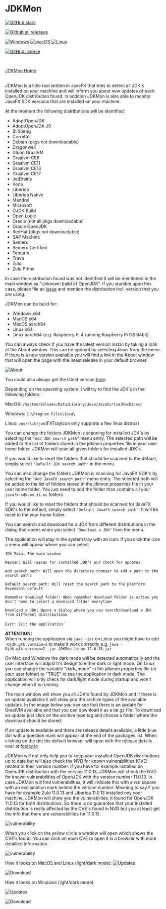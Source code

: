 # JDKMon 

[![GitHub stars](https://badgen.net/github/stars/HanSolo/JDKMon)](https://GitHub.com/HanSolo/JDKMon/stargazers/)

[![Github all releases](https://img.shields.io/github/downloads/HanSolo/JDKMon/total.svg)](https://GitHub.com/HanSolo/JDKMon/releases/)

[![Windows](https://svgshare.com/i/ZhY.svg)](https://svgshare.com/i/ZhY.svg)
[![macOS](https://svgshare.com/i/ZjP.svg)](https://svgshare.com/i/ZjP.svg)
[![Linux](https://svgshare.com/i/Zhy.svg)](https://svgshare.com/i/Zhy.svg)

[![GitHub license](https://badgen.net/github/license/HanSolo/JDKMon)](https://github.com/HanSolo/JDKMon/blob/master/LICENSE)


<br>

[JDKMon Home](https://harmoniccode.blogspot.com/p/jdkmon.html)

<br>
JDKMon is a little tool written in JavaFX that tries to detect all JDK's installed
on your machine and will inform you about new updates of each OpenJDK distribution found.
In addition JDKMon is also able to monitor JavaFX SDK versions that are installed on your
machine.

At the moment the following distributions will be identified:
- AdoptOpenJDK
- AdoptOpenJDK J9
- Bi Sheng
- Corretto
- Debian (pkgs not downloadable)
- Dragonwell
- Gluon GraalVM
- Graalvm CE8
- Graalvm CE11
- Graalvm CE16
- Graalvm CE17
- JetBrains
- Kona
- Liberica
- Liberica Native
- Mandrel
- Microsoft
- OJDK Build
- Open Logic
- Oracle (not all pkgs downloadable)
- Oracle OpenJDK
- RedHat (pkgs not downloadable)
- SAP Machine
- Semeru
- Semeru Certified
- Temurin
- Trava
- Zulu
- Zulu Prime


In case the distribution found was not identified it will be mentioned in the main window as
"Unknown build of OpenJDK". If you stumble upon this case, please file an [issue](https://github.com/HanSolo/JDKMon/issues) and mention
the distribution incl. version that you are using.

JDKMon can be build for: 
- Windows x64
- MacOS x64
- MacOS aarch64
- Linux x64
- Linux aarch64 (e.g. Raspberry Pi 4 running Raspberry Pi OS 64bit)

You can always check if you have the latest version install by taking a look at the About window.
This can be opened by selecting ```About``` from the menu. If there is a new version available
you will find a link in the About window that will open the page with the latest release in your default
browser.

![About](https://i.ibb.co/QNqBLcG/About.png)

You could also always get the latest version [here](https://github.com/HanSolo/JDKMon/releases).

Depending on the operating system it will try to find the JDK's
in the following folders:

MacOS: `/System/Volumes/Data/Library/Java/JavaVirtualMachines/`

Windows: `C:\Program Files\Java\`

Linux: `/usr/lib/jvm`(FXTrayIcon only supports a few linux distros) 

You can change the folders JDKMon is scanning for installed JDK's by selecting
the `"Add JDK search path"` menu entry. The selected path will be added to the list of 
folders stored in the jdkmon.properties file in your user home folder.
JDKMon will scan all given folders for installed JDK's. 

If you would like to reset the folders that should be scanned to the default, simply
select `"Default JDK search path"` in the menu.

You can also change the folders JDKMon is scanning for JavaFX SDK's by selecting
the `"Add JavaFX search path"` menu entry. The selected path will be added to the list of
folders stored in the jdkmon.properties file in your user home folder.
You just need to add the folder than contains all your `javafx-sdk-mm.ii.uu` folders.

If you would like to reset the folders that should be scanned for JavaFX SDK's to the default,
simply select `"Default JavaFX search path"`. It will be reset to the your home folder.

You can search and download for a JDK from different distributions in the dialog that opens when
you select `"Download a JDK"` from the menu.

The application will stay in the system tray with an icon. If you click the icon
a menu will appear where you can select


`JDK Main: The main window`

`Rescan: Will rescan for installed JDK's and check for updates`

`Add search path: Will open the directory chooser to add a path to the search paths`

`Default search path: Will reset the search path to the platform dependent default`

`Remember download folder: When remember download folder is active you don't have to select a download folder everytime`

`Download a JDK: Opens a dialog where you can search/download a JDK from different distributions`

`Exit: Exit the application`
`

<b>ATTENTION:</b><br>
When running the application via `java -jar` on Linux you might have to
add `-Djdk.gtk.version=2` to make it work correctly e.g. `java -Djdk.gtk.version=2 -jar JDKMon-linux-17.0.35.jar`

On Mac and Windows the dark mode will be detected automatically and the user interface will
adjust it's design to either dark or light mode. On Linux you can change the variable "dark_mode" in the
jdkmon.properties file (in your user folder) to "TRUE" to see the application in dark mode.
The application will only check for dark/light mode during startup and won't change when it is running.

The main window will show you all JDK's found by JDKMon and if there is an
update available it will show you the archive types of the available updates.
In the image below you can see that there is an update for GraalVM available
and that you can download it as a tar.gz file.
To download an update just click on the archive type tag and choose a folder
where the download should be stored.

If an update is available and there are release details available, a little blue dot with a question mark
will appear at the end of the packages list. When clicking on the dot the default browser will open with
the release details over at [foojay.io](https://foojay.io)

JDKMon will not only help you to keep your installed OpenJDK distributions up to date but will also check
the NVD for known vulnerabilities (CVE) related to their version number. If you have for example installed
an OpenJDK distribution with the version 11.0.13, JDKMon will check the NVD for known vulnerabilities of OpenJDK
with the version number 11.0.13. In case JDKMon will find vulnerabilities, it will indicate this with a red
square with an exclamation mark behind the version number. Meaning to say if you have for example Zulu 11.0.13 
and Liberica 11.0.13 installed ony your machine, JDKMon will show you the vulnerabilties, it found for
OpenJDK 11.0.13 for both distributions. So there is no guarantee that your installed distribution is really
affected by the CVE's found in NVD but you at least get the info that there are vulnerabilities for 11.0.13.

![vulnerability](https://i.ibb.co/JRTjp7R/JDKMon.png)

When you click on the yellow circle a window will open which shows the CVE's found. 
You can click on each CVE to open it in a browser with more detailled information.

![vulnerability](https://i.ibb.co/jGVFVh2/vulnerabitlities.png)

How it looks on MacOS and Linux (light/dark mode):
![Updates](https://i.ibb.co/HttqQ3n/update-mac-linux.png)

![Download](https://i.ibb.co/DbYK1F3/download-mac-linux.png)


How it looks on Windows (light/dark mode):

![Updates](https://i.ibb.co/w6d9bV4/update-win.png)

![Download](https://i.ibb.co/HF5F8ff/download-win.png)
